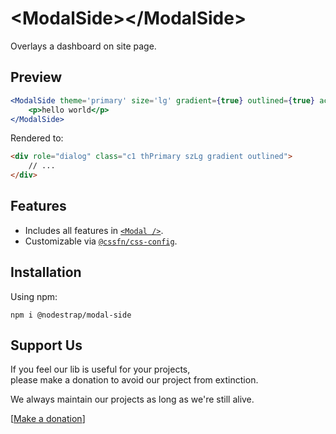 # &lt;ModalSide&gt;&lt;/ModalSide&gt;
Overlays a dashboard on site page.

## Preview

```jsx
<ModalSide theme='primary' size='lg' gradient={true} outlined={true} active={true} header='Say Hello'>
    <p>hello world</p>
</ModalSide>
```
Rendered to:
```html
<div role="dialog" class="c1 thPrimary szLg gradient outlined">
    // ...
</div>
```

## Features
* Includes all features in [`<Modal />`](https://www.npmjs.com/package/@nodestrap/modal).
* Customizable via [`@cssfn/css-config`](https://www.npmjs.com/package/@cssfn/css-config).

## Installation

Using npm:
```
npm i @nodestrap/modal-side
```

## Support Us

If you feel our lib is useful for your projects,  
please make a donation to avoid our project from extinction.

We always maintain our projects as long as we're still alive.

[[Make a donation](https://ko-fi.com/heymarco)]
